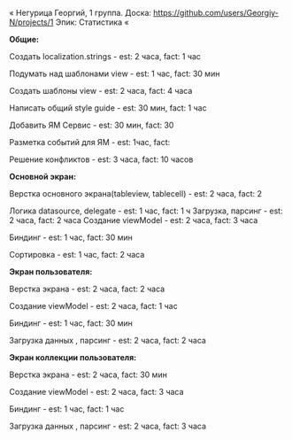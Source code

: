 «
Негурица Георгий, 1 группа. 
Доска: https://github.com/users/Georgiy-N/projects/1
Эпик: Статистика
«

**Общие:**

Создать localization.strings - est: 2 часа, fact: 1 час

Подумать над шаблонами view - est: 1 час, fact: 30 мин

Создать шаблоны view - est: 2 часа, fact: 4 часа

Написать общий style guide - est: 30 мин, fact: 1 час

Добавить ЯМ Сервис - est: 30 мин, fact: 30

Разметка событий для ЯМ - est: 1час, fact: 

Решение конфликтов - est: 3 часа, fact: 10 часов

**Основной экран:**

Верстка основного экрана(tableview, tablecell) - est: 2 часа, fact: 2

Логика datasourсe, delegate - est: 1 час, fact: 1 ч
Загрузка, парсинг - est: 2 часа, fact: 2 часа
Создание viewModel - est: 2 часа, fact: 3 часа

Биндинг - est: 1 час, fact: 30 мин

Сортировка - est: 1 час, fact: 2 часа

**Экран пользователя:**

Верстка экрана - est: 2 часа, fact: 2 часа

Создание viewModel - est: 2 часа, fact: 1 час

Биндинг - est: 1 час, fact: 30 мин

Загрузка данных , парсинг - est: 2 часа, fact: 2 часа

**Экран коллекции пользователя:**

Верстка экрана - est: 2 часа, fact: 30 мин

Создание viewModel - est: 2 часа, fact: 3 часа

Биндинг - est: 1 час, fact: 1 час 

Загрузка данных , парсинг - est: 2 часа, fact: 3 часа
